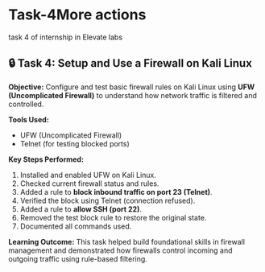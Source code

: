 # Task-4More actions
task 4 of internship in Elevate labs
## 🔒 Task 4: Setup and Use a Firewall on Kali Linux

**Objective:**
Configure and test basic firewall rules on Kali Linux using **UFW (Uncomplicated Firewall)** to understand how network traffic is filtered and controlled.

**Tools Used:**

* UFW (Uncomplicated Firewall)
* Telnet (for testing blocked ports)

**Key Steps Performed:**

1. Installed and enabled UFW on Kali Linux.
2. Checked current firewall status and rules.
3. Added a rule to **block inbound traffic on port 23 (Telnet)**.
4. Verified the block using Telnet (connection refused).
5. Added a rule to **allow SSH (port 22)**.
6. Removed the test block rule to restore the original state.
7. Documented all commands used.

**Learning Outcome:**
This task helped build foundational skills in firewall management and demonstrated how firewalls control incoming and outgoing traffic using rule-based filtering.

